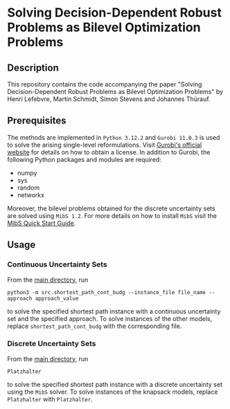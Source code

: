 # Solving Decision-Dependent Robust Problems as Bilevel Optimization Problems

## Description
This repository contains the code accompanying the paper "Solving Decision-Dependent Robust Problems as Bilevel Optimization Problems" by Henri Lefebvre, Martin Schmidt, Simon Stevens and Johannes Thürauf.

## Prerequisites
The methods are implemented in `Python 3.12.2` and `Gurobi 11.0.3` is used to solve the arising single-level reformulations. Visit [Gurobi's official website](https://www.gurobi.com/academia/academic-program-and-licenses) for details on how to obtain a license. In addition to Gurobi, the following Python packages and modules are required:

* numpy
* sys
* random
* networkx

Moreover, the bilevel problems obtained for the discrete uncertainty sets are solved using `MibS 1.2`. For more details on how to install `MibS` visit the [MibS Quick Start Guide](https://coin-or.github.io/MibS/).

## Usage
### Continuous Uncertainty Sets
From the [main directory](./), run
```
python3 -m src.shortest_path_cont_budg --instance_file file_name --approach approach_value
```
to solve the specified shortest path instance with a continuous uncertainty set and the specified approach. To solve instances of the other models, replace `shortest_path_cont_budg` with the corresponding file.

### Discrete Uncertainty Sets
From the [main directory](./), run
```
Platzhalter
```
to solve the specified shortest path instance with a discrete uncertainty set using the ```MibS``` solver. To solve instances of the knapsack models, replace `Platzhalter` with `Platzhalter`.
